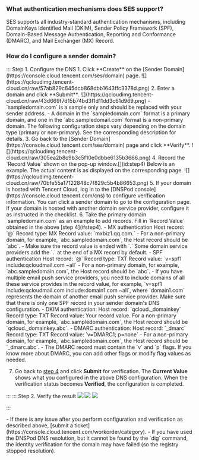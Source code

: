 [](id:que1) 

### What authentication mechanisms does SES support?
SES supports all industry-standard authentication mechanisms, including DomainKeys Identified Mail (DKIM), Sender Policy Framework (SPF), Domain-Based Message Authentication, Reporting and Conformance (DMARC), and Mail Exchanger (MX) Record.

[](id:que2) 
### How do I configure a sender domain?
<dx-tabs>
::: Step 1. Configure the DNS
1. Click **Create** on the [Sender Domain](https://console.cloud.tencent.com/ses/domain) page.
![](https://qcloudimg.tencent-cloud.cn/raw/57ab829c645dcb868dbb1643ffc3378d.png)
2. Enter a domain and click **Submit**.
![](https://qcloudimg.tencent-cloud.cn/raw/43d669f7d15b74bd3f1d11dd3c61d969.png)
<dx-alert infotype="explain" title="">
- `sampledomain.com` is a sample only and should be replaced with your sender address.
- A domain in the `sampledomain.com` format is a primary domain, and one in the `abc.sampledomail.com` format is a non-primary domain. The following configuration steps vary depending on the domain type (primary or non-primary). See the corresponding description for details.
</dx-alert>
3. Go back to the [Sender Domain](https://console.cloud.tencent.com/ses/domain) page and click **Verify**.
![](https://qcloudimg.tencent-cloud.cn/raw/305ea2b8c9b3c5f10e0dbbe6135b3666.png)
4. Record the `Record Value` shown on the pop-up window.[](id:step4)
<dx-alert infotype="explain" title="">Below is an example. The actual content is as displayed on the corresponding page.
</dx-alert>
![](https://qcloudimg.tencent-cloud.cn/raw/70bfe55a17122848c7f829c5b4b86653.png)
5. If your domain is hosted with Tencent Cloud, log in to the [DNSPod console](https://console.cloud.tencent.com/cns) to configure verification information. You can click a sender domain to go to the configuration page.
<dx-alert infotype="explain" title="">
If your domain is hosted with another domain service provider, configure it as instructed in the checklist.
</dx-alert>
6. Take the primary domain `sampledomain.com` as an example to add records. Fill in `Record Value` obtained in the above [step 4](#step4).
  - MX authentication
    Host record: `@`
    Record type: MX
    Record value: `mxbiz1.qq.com.`
<dx-alert infotype="explain" title="">
- For a non-primary domain, for example, `abc.sampledomain.com`, the Host record should be `abc`.
- Make sure the record value is ended with `.` Some domain service providers add the `.` at the end of a MX record by default.
</dx-alert>
  - SPF authentication
  Host record: `@`
  Record type: TXT
  Record value: `v=spf1 include:qcloudmail.com ~all`
<dx-alert infotype="explain" title="">
- For a non-primary domain, for example, `abc.sampledomain.com`, the Host record should be `abc`.
- If you have multiple email push service providers, you need to include domains of all these service provides in the record value, for example, `v=spf1 include:qcloudmail.com include:domain1.com ~all`, where `domain1.com` represents the domain of another email push service provider. Make sure that there is only one SPF record in your sender domain's DNS configuration.
</dx-alert>
  - DKIM authentication:
 Host record: `qcloud._domainkey`
    Record type: TXT
  Record value: Your record value.
  <dx-alert infotype="explain" title="">
For a non-primary domain, for example, `abc.sampledomain.com`, the Host record should be `qcloud._domainkey.abc`.
</dx-alert>
- DMARC authentication:
Host record: `_dmarc`
  Record type: TXT
  Record value: `v=DMARC1; p=none`
  <dx-alert infotype="explain" title="">
- For a non-primary domain, for example, `abc.sampledomain.com`, the Host record should be `_dmarc.abc`.
- The DMARC record must contain the `v` and `p` flags. If you know more about DMARC, you can add other flags or modify flag values as needed.
</dx-alert>

7. Go back to [step 4](#step4) and click **Submit** for verification. The **Current Value** shows what you configured in the above DNS configuration. When the verification status becomes **Verified**, the configuration is completed.

:::
::: Step 2. Verify the result
![](https://qcloudimg.tencent-cloud.cn/raw/275fb56fe9faa0a0ab3bd3735f3bd8c5.png)
![](https://qcloudimg.tencent-cloud.cn/raw/695ff02f3096d64481103a13e757362c.png)
![](https://qcloudimg.tencent-cloud.cn/raw/c9bc369664b4290a4048f94791f47209.png)

:::
</dx-tabs>

<dx-alert infotype="explain" title="">
- If there is any issue after you perform configuration and verification as described above, [submit a ticket](https://console.cloud.tencent.com/workorder/category).
- If you have used the DNSPod DNS resolution, but it cannot be found by the `dig` command, the identity verification for the domain may have failed (so the registry stopped resolution).
</dx-alert>

